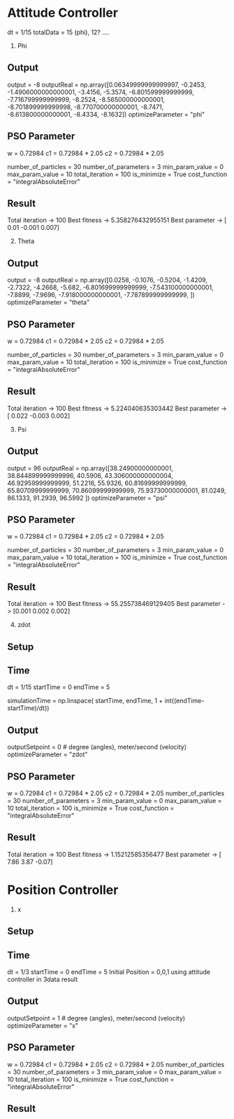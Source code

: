 # Attitude Controller

dt = 1/15
totalData = 15 (phi), 12? ....

1. Phi
## Output
output = -8
outputReal = np.array([0.06349999999999997, -0.2453, -1.4906000000000001, -3.4156, -5.3574,
    -6.801599999999999, -7.716799999999999, -8.2524, -8.565000000000001,
    -8.701899999999998, -8.770700000000001, -8.7471, -8.613800000000001,
    -8.4334, -8.1632])
optimizeParameter = "phi"

## PSO Parameter
w = 0.72984
c1 = 0.72984 * 2.05
c2 = 0.72984 * 2.05

number_of_particles = 30
number_of_parameters = 3
min_param_value = 0
max_param_value = 10
total_iteration = 100
is_minimize = True
cost_function = "integralAbsoluteError"

## Result
Total iteration ->  100
Best fitness ->  5.358276432955151
Best parameter ->  [ 0.01  -0.001  0.007]

2. Theta
## Output
output = -8
outputReal = np.array([0.0258,
    -0.1076,
    -0.5204,
    -1.4209,
    -2.7322,
    -4.2668,
    -5.682,
    -6.801699999999999,
    -7.543100000000001,
    -7.8899,
    -7.9696,
    -7.918000000000001,
    -7.787899999999999,
    ])
optimizeParameter = "theta"

## PSO Parameter
w = 0.72984
c1 = 0.72984 * 2.05
c2 = 0.72984 * 2.05

number_of_particles = 30
number_of_parameters = 3
min_param_value = 0
max_param_value = 10
total_iteration = 100
is_minimize = True
cost_function = "integralAbsoluteError"

## Result
Total iteration ->  100
Best fitness ->  5.224040635303442
Best parameter ->  [ 0.022 -0.003  0.002]

3. Psi
## Output
output = 96
outputReal = np.array([38.24900000000001,
    38.844899999999996,
    40.5906,
    43.306000000000004,
    46.92959999999999,
    51.2216,
    55.9326,
    60.81699999999999,
    65.80709999999999,
    70.86099999999999,
    75.93730000000001,
    81.0249,
    86.1333,
    91.2939,
    96.5992
    ])
optimizeParameter = "psi"

## PSO Parameter
w = 0.72984
c1 = 0.72984 * 2.05
c2 = 0.72984 * 2.05

number_of_particles = 30
number_of_parameters = 3
min_param_value = 0
max_param_value = 10
total_iteration = 100
is_minimize = True
cost_function = "integralAbsoluteError"

## Result 
Total iteration ->  100
Best fitness ->  55.255738469129405
Best parameter ->  [0.001 0.002 0.002]

4. zdot
## Setup
## Time
dt = 1/15
startTime = 0
endTime = 5

simulationTime = np.linspace(
    startTime, endTime, 1 + int((endTime-startTime)/dt))

## Output
outputSetpoint = 0  # degree (angles), meter/second (velocity)
optimizeParameter = "zdot"

## PSO Parameter
w = 0.72984
c1 = 0.72984 * 2.05
c2 = 0.72984 * 2.05
number_of_particles = 30
number_of_parameters = 3
min_param_value = 0
max_param_value = 10
total_iteration = 100
is_minimize = True
cost_function = "integralAbsoluteError"

## Result
Total iteration ->  100
Best fitness ->  1.15212585356477
Best parameter ->  [ 7.86  3.87 -0.07]

# Position Controller
1. x

## Setup
## Time
dt = 1/3
startTime = 0
endTime = 5
Initial Position = 0,0,1 using attitude controller in 3data result

## Output
outputSetpoint = 1  # degree (angles), meter/second (velocity)
optimizeParameter = "x"

## PSO Parameter
w = 0.72984
c1 = 0.72984 * 2.05
c2 = 0.72984 * 2.05
number_of_particles = 30
number_of_parameters = 3
min_param_value = 0
max_param_value = 10
total_iteration = 100
is_minimize = True
cost_function = "integralAbsoluteError"

## Result
